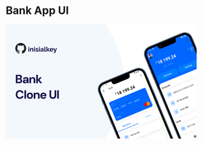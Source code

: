 # Bank App UI

![Bank App UI](https://github.com/inisialkey/inisialkey/blob/main/assets/bank-clone-ui.png)